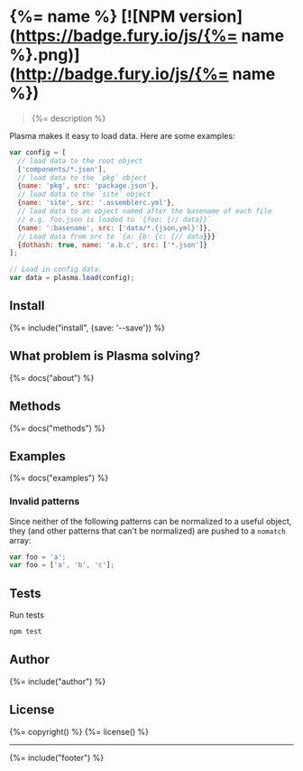 # {%= name %} [![NPM version](https://badge.fury.io/js/{%= name %}.png)](http://badge.fury.io/js/{%= name %})

> {%= description %}

Plasma makes it easy to load data. Here are some examples:

```js
var config = [
  // load data to the root object
  ['components/*.json'],
  // load data to the `pkg` object
  {name: 'pkg', src: 'package.json'},
  // load data to the `site` object
  {name: 'site', src: '.assemblerc.yml'},
  // load data to an object named after the basename of each file
  // e.g. foo.json is loaded to `{foo: {// data}}`
  {name: ':basename', src: ['data/*.{json,yml}']},
  // Load data from src to `{a: {b: {c: {// data}}}`
  {dothash: true, name: 'a.b.c', src: ['*.json']}
];

// Load in config data.
var data = plasma.load(config);
```
## Install

{%= include("install", {save: '--save'}) %}

## What problem is Plasma solving?
{%= docs("about") %}

## Methods
{%= docs("methods") %}

## Examples
{%= docs("examples") %}

### Invalid patterns
Since neither of the following patterns can be normalized to a useful object, they (and other patterns that can't be normalized) are pushed to a `nomatch` array:

```js
var foo = 'a';
var foo = ['a', 'b', 'c'];
```

## Tests

Run tests

```bash
npm test
```

## Author
{%= include("author") %}

## License
{%= copyright() %}
{%= license() %}

***

{%= include("footer") %}